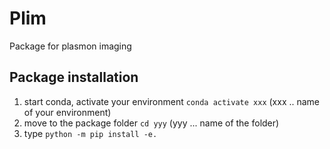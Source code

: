 # Plim
Package for plasmon imaging

## Package installation
1. start conda, activate your environment `conda activate xxx` (xxx .. name of your environment)
2. move to the package folder `cd yyy` (yyy ... name of the folder)
3. type `python -m pip install -e.`

